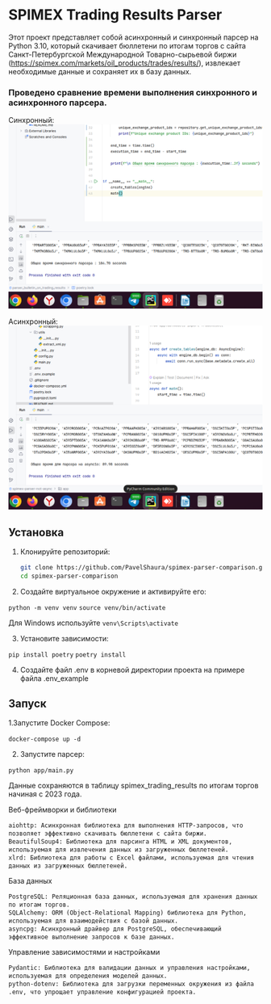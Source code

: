 # SPIMEX Trading Results Parser

Этот проект представляет собой aсинхронный и синхронный парсер на Python 3.10, который скачивает бюллетени по итогам торгов с сайта Санкт-Петербургской Международной Товарно-сырьевой биржи (https://spimex.com/markets/oil_products/trades/results/), извлекает необходимые данные и сохраняет их в базу данных.
### Проведено сравнение времени выполнения синхронного и асинхронного парсера.
Синхронный:
<img width="941" alt="sync_parse" src="https://github.com/PavelShaura/spimex-parser-comparison/blob/main/screen/%D0%A1%D0%BD%D0%B8%D0%BC%D0%BE%D0%BA%20%D1%8D%D0%BA%D1%80%D0%B0%D0%BD%D0%B0%20%D0%BE%D1%82%202024-06-26%2016-39-33.png">

Асинхронный:
<img width="941" alt="async_parse" src="https://github.com/PavelShaura/spimex-parser-comparison/blob/main/screen/%D0%A1%D0%BD%D0%B8%D0%BC%D0%BE%D0%BA%20%D1%8D%D0%BA%D1%80%D0%B0%D0%BD%D0%B0%20%D0%BE%D1%82%202024-06-26%2016-39-49.png">

## Установка

1. Клонируйте репозиторий:
   ```sh
   git clone https://github.com/PavelShaura/spimex-parser-comparison.git
   cd spimex-parser-comparison

2. Создайте виртуальное окружение и активируйте его:

`python -m venv venv`
`source venv/bin/activate` 
 
Для Windows используйте 
`venv\Scripts\activate`

3. Установите зависимости:

`pip install poetry` `poetry install`

4. Создайте файл .env в корневой директории проекта на примере файла .env_example

## Запуск

1.Запустите Docker Compose:

`docker-compose up -d`

2. Запустите парсер:

`python app/main.py`

Данные сохраняются в таблицу spimex_trading_results по итогам торгов начиная с 2023 года.


Веб-фреймворки и библиотеки

    aiohttp: Асинхронная библиотека для выполнения HTTP-запросов, что позволяет эффективно скачивать бюллетени с сайта биржи.
    BeautifulSoup4: Библиотека для парсинга HTML и XML документов, используемая для извлечения данных из загруженных бюллетеней.
    xlrd: Библиотека для работы с Excel файлами, используемая для чтения данных из загруженных бюллетеней.

База данных

    PostgreSQL: Реляционная база данных, используемая для хранения данных по итогам торгов.
    SQLAlchemy: ORM (Object-Relational Mapping) библиотека для Python, используемая для взаимодействия с базой данных.
    asyncpg: Асинхронный драйвер для PostgreSQL, обеспечивающий эффективное выполнение запросов к базе данных.

Управление зависимостями и настройками

    Pydantic: Библиотека для валидации данных и управления настройками, используемая для определения моделей данных.
    python-dotenv: Библиотека для загрузки переменных окружения из файла .env, что упрощает управление конфигурацией проекта.